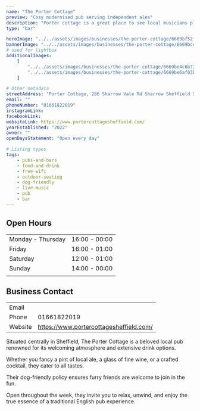 ```yaml
---
name: "The Porter Cottage"
preview: "Cosy modernised pub serving independent ales"
description: "Porter cottage is a great place to see local musicians play live music, and try a fantastic collection of drinks. Friendly staff and fun events throughout the evening make this a place you must visit!"
type: "bar"

heroImage: "../../assets/images/businesses/the-porter-cottage/6669bf52faa21441b24d471a_Screenshot-2024-06-12-at-16.31.21.png"
bannerImage: "../../assets/images/businesses/the-porter-cottage/6669bce18891743c49cf0d46_lr-04-Dirty-Habit-Porter-Cottage.jpg"
# used for lightbox
additionalImages:
    [
        "../../assets/images/businesses/the-porter-cottage/6669be4c6b73dcf3665bf384_porter-cottage-2022.jpg",
        "../../assets/images/businesses/the-porter-cottage/6669be6af03b02842eccefbb_pic-2.jpg",
    ]

# Other metadata
streetAddress: "Porter Cottage, 286 Sharrow Vale Rd Sharrow Sheffield S11 8ZL United Kingdom"
email: ""
phoneNumber: "01661822019"
instagramLink:
facebookLink:
websiteLink: https://www.portercottagesheffield.com/
yearEstablished: "2022"
owner: ""
openDaysStatement: "Open every day"

# Listing types
tags:
    - pubs-and-bars
    - food-and-drink
    - free-wifi
    - outdoor-seating
    - dog-friendly
    - live-music
    - pub
    - bar
---
```


## Open Hours

|                   |               |
| ----------------- | ------------- |
| Monday - Thursday | 16:00 - 00:00 |
| Friday            | 16:00 - 01:00 |
| Saturday          | 12:00 - 01:00 |
| Sunday            | 14:00 - 00:00 |
|                   |               |

## Business Contact

|         |                                         |
| ------- | --------------------------------------- |
| Email   |                                         |
| Phone   | 01661822019                             |
| Website | https://www.portercottagesheffield.com/ |

Situated centrally in Sheffield, The Porter Cottage is a beloved local pub renowned for its welcoming atmosphere and extensive drink options.

Whether you fancy a pint of local ale, a glass of fine wine, or a crafted cocktail, they cater to all tastes.

Their dog-friendly policy ensures furry friends are welcome to join in the fun.

Open throughout the week, they invite you to relax, unwind, and enjoy the true essence of a traditional English pub experience.
